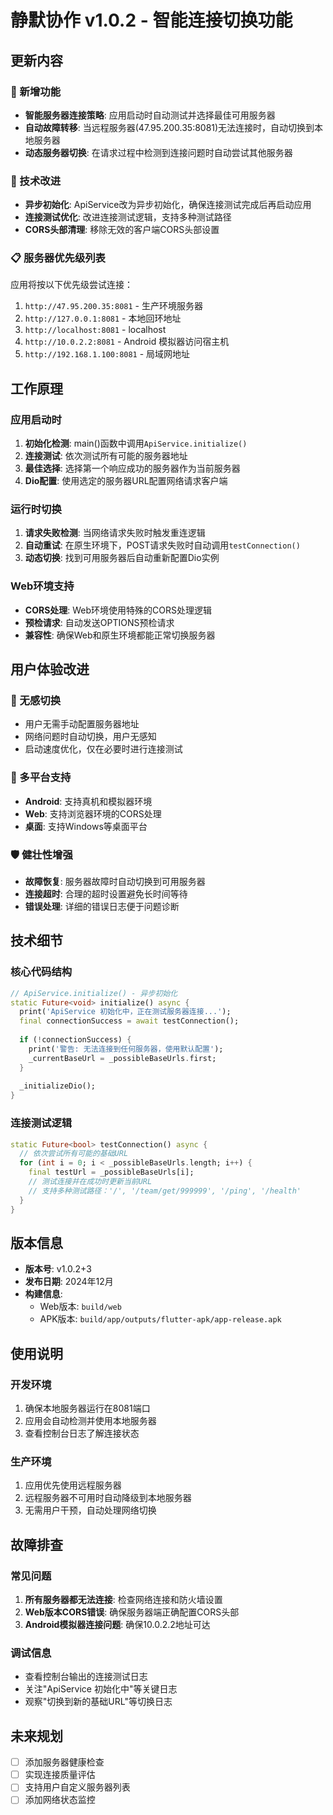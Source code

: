 # 静默协作 v1.0.2 - 智能连接切换功能

## 更新内容

### 🚀 新增功能
- **智能服务器连接策略**: 应用启动时自动测试并选择最佳可用服务器
- **自动故障转移**: 当远程服务器(47.95.200.35:8081)无法连接时，自动切换到本地服务器
- **动态服务器切换**: 在请求过程中检测到连接问题时自动尝试其他服务器

### 🔧 技术改进
- **异步初始化**: ApiService改为异步初始化，确保连接测试完成后再启动应用
- **连接测试优化**: 改进连接测试逻辑，支持多种测试路径
- **CORS头部清理**: 移除无效的客户端CORS头部设置

### 📋 服务器优先级列表
应用将按以下优先级尝试连接：
1. `http://47.95.200.35:8081` - 生产环境服务器
2. `http://127.0.0.1:8081` - 本地回环地址
3. `http://localhost:8081` - localhost
4. `http://10.0.2.2:8081` - Android 模拟器访问宿主机
5. `http://192.168.1.100:8081` - 局域网地址

## 工作原理

### 应用启动时
1. **初始化检测**: main()函数中调用`ApiService.initialize()`
2. **连接测试**: 依次测试所有可能的服务器地址
3. **最佳选择**: 选择第一个响应成功的服务器作为当前服务器
4. **Dio配置**: 使用选定的服务器URL配置网络请求客户端

### 运行时切换
1. **请求失败检测**: 当网络请求失败时触发重连逻辑
2. **自动重试**: 在原生环境下，POST请求失败时自动调用`testConnection()`
3. **动态切换**: 找到可用服务器后自动重新配置Dio实例

### Web环境支持
- **CORS处理**: Web环境使用特殊的CORS处理逻辑
- **预检请求**: 自动发送OPTIONS预检请求
- **兼容性**: 确保Web和原生环境都能正常切换服务器

## 用户体验改进

### 🔄 无感切换
- 用户无需手动配置服务器地址
- 网络问题时自动切换，用户无感知
- 启动速度优化，仅在必要时进行连接测试

### 📱 多平台支持
- **Android**: 支持真机和模拟器环境
- **Web**: 支持浏览器环境的CORS处理
- **桌面**: 支持Windows等桌面平台

### 🛡️ 健壮性增强
- **故障恢复**: 服务器故障时自动切换到可用服务器
- **连接超时**: 合理的超时设置避免长时间等待
- **错误处理**: 详细的错误日志便于问题诊断

## 技术细节

### 核心代码结构
```dart
// ApiService.initialize() - 异步初始化
static Future<void> initialize() async {
  print('ApiService 初始化中，正在测试服务器连接...');
  final connectionSuccess = await testConnection();
  
  if (!connectionSuccess) {
    print('警告: 无法连接到任何服务器，使用默认配置');
    _currentBaseUrl = _possibleBaseUrls.first;
  }
  
  _initializeDio();
}
```

### 连接测试逻辑
```dart
static Future<bool> testConnection() async {
  // 依次尝试所有可能的基础URL
  for (int i = 0; i < _possibleBaseUrls.length; i++) {
    final testUrl = _possibleBaseUrls[i];
    // 测试连接并在成功时更新当前URL
    // 支持多种测试路径：'/', '/team/get/999999', '/ping', '/health'
  }
}
```

## 版本信息
- **版本号**: v1.0.2+3
- **发布日期**: 2024年12月
- **构建信息**: 
  - Web版本: `build/web`
  - APK版本: `build/app/outputs/flutter-apk/app-release.apk`

## 使用说明

### 开发环境
1. 确保本地服务器运行在8081端口
2. 应用会自动检测并使用本地服务器
3. 查看控制台日志了解连接状态

### 生产环境
1. 应用优先使用远程服务器
2. 远程服务器不可用时自动降级到本地服务器
3. 无需用户干预，自动处理网络切换

## 故障排查

### 常见问题
1. **所有服务器都无法连接**: 检查网络连接和防火墙设置
2. **Web版本CORS错误**: 确保服务器端正确配置CORS头部
3. **Android模拟器连接问题**: 确保10.0.2.2地址可达

### 调试信息
- 查看控制台输出的连接测试日志
- 关注"ApiService 初始化中"等关键日志
- 观察"切换到新的基础URL"等切换日志

## 未来规划
- [ ] 添加服务器健康检查
- [ ] 实现连接质量评估
- [ ] 支持用户自定义服务器列表
- [ ] 添加网络状态监控

